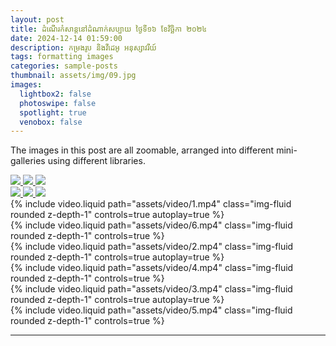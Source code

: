 ```yaml
---
layout: post
title: ដំណើរកំសាន្តនៅដំណាក់សប្បាយ ថ្ងៃទី១៦ ខែវិច្ឆិកា ២០២៤
date: 2024-12-14 01:59:00
description: កម្រងរូប និងវីដេអូ អនុស្សាវរីយ៍
tags: formatting images
categories: sample-posts
thumbnail: assets/img/09.jpg
images:
  lightbox2: false
  photoswipe: false
  spotlight: true
  venobox: false
---
```


The images in this post are all zoomable, arranged into different mini-galleries using different libraries.


<!-- Group 1 -->
<div class="spotlight-group">
    <a class="spotlight" href="https://lh3.googleusercontent.com/pw/AP1GczOdYjnUCSVnCuntbRuVKeXl7qML3WoFi6CLoSG4YuKPGGE2qIPaNYTTnuopwTKFCGY0yIdNUE2CxS9QfNbNDEPE7M5ya305ZvH_21LIzk4F68wudFM_DZD-st1GT2ElZAb7e_KhSljQMSdvb4cafBucexsqSUPPNfgRS57iEOymsPx-ZEKs4ujumhOlxddr-Xpkbn_U4_WslXxgz25wSIsIJ5FpbSgd3-xtdU-fssNfRLh4hScyZWPQQaI2eGJIcdiyIGtbZPD7J5YTf-Y2XxbS6Q_faqCzM_5CZRxpN1sJDnlcvNq0y_6s0Xq5Qe8WycMWKQgyoNtdWItIJk4dYLGzUTBzPLn3alm7NqZEcPeX0jxYCifNd9CJw4v3sFh6LUUi3NkukPRmru8LFDDNmRVLmXKk9sQRxXDyYFjD95MF8e0FoDSu434cQq6N3S740NdKx5g282Fdm2S4ptNggSUHj7u-eOytNRJhG_O7oZTcQWBngEYprev3GIhdfMXbdzQcZRkb8b7xCWOtPtrfRfQwfm1T0IRuM90irXM0Svd4s0VzJ9LTxLo3kaB-i31qqVg52u1qFW0a7vUR8fCaTBvcZSyFtYbcXMm3gbT2zy_-DyPNI74GnHfwF77JgFeJrhFgIWIba7F3P9HnBJX1GveMvDs4gKmGOyuYcG4yZq_jx90TW1VBjZLMQu61K5_L-fXF6DYr6x8UdYbWceDEmHJGgFLJHdLG_L-O5KBAMtljx4U04kgjSKL_aD1TqM1Ovayfw-DVWOsZcrsdEZhMNke769M16nBSIVCZiq7p1egV3rytYU1f6ooFDjYiKyKuZSOMcUNP4fAxOPw7lTtLiFcdxM-bfpLPaDarHk9QtCIZ1ERpkNAPINFCp4hkdjvIr9wnsStkEOBqjp_BTfJY66bsMEg5oJkqLUefnDDIrgmcPqPLvNW9rOsQGY_Ab67Eym33Jr1eh1T1b022pA=w393-h295-no?authuser=0">
        <img src="https://lh3.googleusercontent.com/pw/AP1GczNsLXCo-_sCRffql0W_JN4mDkTbUO6FwMSaUoTSZzOdGs8nsndJS49o2v-Agr3lM1bkLaa4hshhFb2DNbnqbDUc0Qb6UxDjqb_lTnUpXccY0z2DT_3y85OgPL-qBkX8Yj83yOisHyq4NMuWz_9QgmKQz7a84rRQS-tbRXneFPRA8l8ex5lYfTW8VZRPQIfWLw2ZKJeCNybTjC6-tyrGPW1i_Ifkv_hiPxQbGEYUQdE85GmhH0NHtDbVWuCcnvFkuHyjmYkyYhA4dPX7LcRzMYv7SxBW-v5U1DswswR23dfMcOhGzXCm-rT-Bu3Bere7KbmMlhpc2hqHwczLtnui4rE0-9oh4gygAVS0V1RZmvbstmKIyi72A5f8n8fu6bbtxn5pRF4h7RDfHYbUi9ojwjd_Qp4u66cSod4MTFy5yENrI5lEVZHJNhhCw03d8YwpGpJCXpDes_26vl9EXX0ODshSyOQmPeNivVv6C5AHFVQlKyub0s0fHpCKI4y2GGcD3h0uOgYKc347V8Tk7XqZGkZATKweZtnKDmTQMnvcGNqLjl0GUA02mvRNZKID7uRxo20ZxpOU1vICCEtnL9OSqAZDi0R5kO2i-sy2Zd2hmdr43LOVoHsnsUVh8qsl4MuYGuhy7XHPvfzJbXGTmXL108xvmWppvoNAkq_IsN_hj0sY8PWFT8dv9xiWzhDOy-YC1mxYuGSQs-4KPWfMQOmoMbRBe-W84ScrlOrQlBn3Xx3DfcDkFEzAcb97hvDTxYaZppW3IodGudZrvlHaZwzNXkoecgLz6x68pxEehLfT0Zs7j1j16iUn_4VBVoYYTM0IETtHLTec_2sET-Bfs54jBm5HBGbI2nnCfPdy8YsDKVv8u9Z3q7uaoVUTKz7alnifsT1dcmA2y4Qlvx-SPW6esqYYCYu27ZLDs_js56HlrBNw1F4o3i401XG9m8YjWoaC_rXfaWsM56_QjTSuFQ=w393-h295-no?authuser=0" />
    </a>
    <a class="spotlight" href="https://lh3.googleusercontent.com/pw/AP1GczOXIxlelRF0PIm1QcLDKzauM0DSMLlSOoOicvnBUA4sxPzqNM3JbpFGKoasOJavqWkUjGyDiMJ2pO_RY13BbAnGKvDZ3pqu6IQ1x4bGBKTTKmOgAzr34rqbS6oz3A5Xpi0HQ4w5Wg12DQN3lzrEM9_wUb5eyHeKNxkHJAo74mJ-Am8312FSW9cdW7OSVpFBvnFrD2ULdwcMY9fTm0Doi8pAsb2plDhuoUpyayRs8gSZP_0BFhDxikRp-VbCAN6MSn09qHV8eXHyBbZuBYIzALyGMddSDSpk-IvjQpi4t7ikCnuFzuieQ80b8LIK2ikn0dPs5op8q482oyWVP_-Iz2EKlHixh_pnWfyISk7veRWECMgVzTXVbPKJg6ZncoCNij7-jksJGULErSfY7f6iHroN4a7ZTw8N7s26Y75EgqYUteJqIuqPzJnY3WxLLQwFkiuP9bYfiyelZHkGDX5RmqIAawEHq_Ut1s01p9RgJfQnn4wNWP7tLGn6prg7uR_N4jKU2CXg8AwDjHd7Ki_9fskg8S01UqeQX0n-MOILIF_KBTzWBdnkNlfJ48ZQKVtcuYFInsRUvIjsbMGLazK3g7x_TH8f921pL8NPZPTCTLHLuuA7uuQMPxiCnlTYBTfCG5GsStTULqPE5TNp_98L1BhBTBbZ7FWgLRVMXlIuYJ_PWxGwSFHbm8ENFSobeOeT9bc5P4778TXwCxqePZZm8y26emTl2UFB38hlX5YuSR14u85RU8yPE2qhyzEV74F841yeOQJXOpCVCSISlVBARWxt5wYn34CmFZ7CTkkv-eeuPGUFIeCahCSTtED71FtTrusKu10qAIRC7KKunqdjGHpl9_oLcUdUXU3MdblNKU0-1FacymI-nt7too-AKaLMXA_mqlDFcTl5C-1ZOd3zAy5sl5qDgFm99RB5S58GlYUGVuYI3LzRTsahPvUCOPR0wJsa33JCsR5Bfri_Ig=w514-h386-no?authuser=0">
        <img src="https://lh3.googleusercontent.com/pw/AP1GczPTT3ff9SXgaEwweNuj3EAS_Y5uVjUR8ncIGZzDPX3abcfMnH-luPoi9ff54sLXe7Fu96UXPumiCLWFlFJ-lc1l3CI6XmcHAI6k_c0d2OzLi_hZaemrVJRXYAJSYDABYi85iQ1qgtYBEPQgqcG1UyGpXg=w500-h375-s-no-gm?authuser=0" />
    </a>
    <a class="spotlight" href="https://lh3.googleusercontent.com/pw/AP1GczOn86n8gLhhjiWVKi-GNeL96Ldy5rJuPC3_yyxR30xoykibANPX6v6mwQ=w2114-h1586-s-no-gm?authuser=0">
        <img src="https://lh3.googleusercontent.com/pw/AP1GczO8yxLdiObMigEtq3YL4ye5fyctBp6f76bIsRUe6zQYzAOC4Dqt9jauvQ=w500-h375-s-no-gm?authuser=0" />
    </a>
</div>
<!-- Group 2 -->
<div class="spotlight-group">
    <a class="spotlight" href="https://lh3.googleusercontent.com/pw/AP1GczPBQyD5KXiurl53vn1dinsABXondC9rU35rPD5tPpHoTN3K3msCwMKK2p79gLhSuzMDQwRpZMjWVGraH8OkuEnLB8ontdBRYPbyTN7mQ2dYy9IamIZSzFqe3bToZsrm8JOsm0eeA9igHOoD_-CSuujBkW-9eBQjKhE-VF8nvqa6-eyYSju4U7gNA8brOt_A1sbxEwSaStp_I5zw01UFN5ah7W3EskUAExO_y2jHDw_HLw3F8KU1JHPye5phYvVrJyGV2wlqlEEt__0J-3_oWNY9swoetctHi4Pp_ATkw6Fq_T-_r82BmyJ_uR6TWVz_7SrUqdTNV-C_qOM69xnmhuuD70l7jqDlzWfwtzSU-3Pow0wQwF5zT0pfnDYb8b-eFqQAB9ywLSXNcIdVjb5vAiRKctCbZw-Qva-fV6niSL_Idqju46_Es7uQeoIZjGv-Kz59vK_4uw-7EiN3f3YwRcLO3Vp_8wekkRZ8531Yyht7dgBmEkGofaYl9YVee4TqfVal2HPLbS_EaRNZAbB5MHn7wFtG4_TDCr9lBA3D9o2QBNAl5tue2U-gF5I5JryTz5-5IQ4JW_cEndCTOhobTvpP0VGoPrsDfu-Kdst-fj-Dv7k6Tct6062vSBHk9p-PB-99RTLT6ISpMjEKOzmVbKvir-2dj7QiIiqIH0qxRMl-bZRIycb8y5jC8JqivTGQY0vZ1pV2ds0ffN54nVJpJcDRME6BGO9iai-Q-WgTjG4Saod_DvATvdaC9R5SQADzwLHAmaVe9A6UphnQlgLMKmkqUl4m55hG3WUuoI9JLjg7jsJeU9gbGNIBu3IArlESD8KFQgeqImGKaD8jHhoL6o1GmSBjNcmyVba9gWoRxlBZg8VvsOiD5aRSThR9ocfDIdy2H9PRM_B6P6YKke7OR1RAL0MnBJF9yoYPQ9bgC84dcQnHHc1O3dEDN3wYL3J8I9ype_hyUZKVd5PWjg=w393-h295-no?authuser=0">
        <img src="https://lh3.googleusercontent.com/pw/AP1GczPu0CHC3ZtNx8zwbx9TTKkPAF9AgO84zZhmtTPAdjaVMabKW5XALE3z3i_qruJIYJ-CToEy69Q3Ez-WdU3FytKH9qaoKwrn7Opw2WmjWmjuMDgUhzNpFpB1rojFjHfdhhagP3CFfzMV_rMvM47tza4OI6PKAlJTodjrX0eQ-tD5YJawnfYV226VuhrwPDv6vBBmNAbeFkpgFUcCRrfm51A7i6OKTi8GRUpTv53FuQMLuvVMAwT1LzckQcoxUcqR8pXMYGFGGSAF1sqyinm-i57YXaKzX2xfsQAVk_hMvZ1hdV3GzaAPq5xUdd9lzNvvIwtuYNLfXQbcocK1-QHZsbFQpwbFEHu3dwRQl7AOkmuVdd9XoLGn7p7vSWmTjaJDs9Om98wIr5CwwoKEd9bIyFU9EPZNT2kdLE8tnVJBpEtHXAhSrNUlKF3ApMH2rWvS3vCuRIAcT6A8sYrORqZaIYNdMLQKsNX4s_Ne7Sb9PzadwIxexYitYumDH4s5f4rNYP0JAmjuIbFSbLh4_WNs1iI6xJv7bjPtmBEZqvjBIAryrL3NS8h0ibw20Eh1c2yrS16xiNc82efof-u3U5NdEBNUtqCmO91qbngANEn7Re3y0dYDOOXhpn7UzF0NidSijmDodNkTJZC-g-bl2tmdCEA9HmngEexbkk0ABrsuCW8SYhDQTzWZWJWR7C5gKQ9xWIM4vQWbh2EJSvSgnhjtg4NuTreWiVJahwT9oLYOksxw1e7xlnXG7sqJL2_DRycR5zz-w1NEemtWCwt-wiU8ZSlc7bt5lR08jqVlULGHEAuQ_fFvVRQeCXHGeQERx-W4dx9ywcnws9d6XXK8k8emgxEHGrck7wbzPB8R7JnxspaaBmTOK7LV-PlOJSQaJ4UF3LPZ_Kd1QZ2CSduXEjI_VE8GzqIa0GIGMdo_OWhnO_Ts1jEiJFZ50hg4ZAgg69xdfcianPGErZYPrOZBJQ=w393-h295-no?authuser=0" />
    </a>
    <a class="spotlight" href="https://lh3.googleusercontent.com/pw/AP1GczOgayXPhmnRVDbiKQ1YAW91sjE40EnuLl4hzccgX6wT4yhKO0zBl9k9I0pYVd5D3otrpGZW1BQYqtY3OsLlePHA4mUxTFgotMhq3nQAlLTxqydOLkMs8KGkFrss12YPch5EWLvUqjTTWl_ZMZjDPfqNNmlhk4gAww9Ii7spjZKOlxfkoG1P0k9S5zKJ8wfCaq0ifXejoN1kLSR7ox9bWNpCu4kQcwCLh-dCLl1ndKYCEFcLfDYwo0Vt0vBNG8llGhMPTlI3o2r2YF_x8GD4PSZ3FA4zEmWxaqJdQCGjp6fPPz-hkJjPMDEJkSeLXvQlDMPrVUw2BCbekH1onY_4Tfb8Q02KkKvguvny5z7NTLHZpT-p40IpgFLsniTiQAfJL7lon8Jx-26CSwY8FEipMa_gnv4eBl7U3LB_uhgiyCMMnwSIdNgsH36bFinCKuq39ON952G0fTxLbs-wXNMBAPlrO9C_WB_fIbBPYV409QC45eV34f_PxFQNGVaL8R5mwwbu6yOS5lli2LFRUK5sO6nXUiL-6oRiWjVbGlz9wz5-DjqQJA1SqKe8_ByuNUjCd6unyZUYZIS57X5xzPBvzwiKpAFW5-xuBegD7e7z1_X3DcOE_n4v2ga7bnqjNOsgeycad4vdRKd4rPhWPw4eKSUq5zajRJHcMbYHXCJBQGxJwqjTLzSOBBO0P0jJ9QzB2MyaRJIFd6trrySXKGgPVhu4oeD_UycfoYn71GqKBr11YsSCDF66DQLJnIycm-7xKJ_61yOTkV1aGULOCtevmnTAaB7XJHfoPbvQUaejS1YOU2gAzymNpCrR9wVK45PeTeHY65smA3nv2-jRGILx3BbUxod5PZqnvkwXoWxSxALr3z-uL4Nk652YzR49owVckWLIrSCRAu_OkTFB4vJ646FvS-t85SpJucakXXE6M0TT9XPS6_jrVpaL6AMNOM7SSA4Ljw-N62HACZtGtw=w393-h221-no?authuser=0">
        <img src="https://lh3.googleusercontent.com/pw/AP1GczMLbnUDj861_2U8ki-5g1Iimlhnp_vJRxjWfvMUOntbHKigcucxRj0Tc_2Rd7bzQZT0jAYrJXH6CsfaLTK-2rkEg0pZN6rHPzKntaBnblwsytjsEm4KHH6gQG-bJYEgUH4dE5J4NrvT-SxpRbXBaUPiPQ301rb5jCtMiJmIBvBfnHDnYF8uzDI4f2cqyH1gS5yxcfjDD2wura_225e4ZX7LU3Pqvbw8RKumC8hQEL2nVwwrHw71tTI-8Rhvq21jcZTkDg17lgiWePy_gzqR5Y7dblmSUPlowCl7FnJeuqloybOGMzTAxV7MtOnjf4qOcVntOm7B-31ld2rXx6BUJM1PzqxZHgJarIJpIxAy-Hfi8zgln7IarLY_yezwwZCMurflvP6zBdbSzNYSRbUEbl5AxFidQ9G8RX2Pw58GZD3RYxYiRrnlJpYXxjOhJJGrt9lFa9fF2YXff9aq1lsCdNHaOzp6uUbxcEIg-Y7RwwevyRkQwRleACG-3M96T64AhGh2TCBe4QBCVbCu07D7tZ5uWgYpKDmHx6b3TI2QTdyapYG0ivg3EmG4PNchJw0_qI2gBC4cXLv_C5blCYvnC6P28gGMs5vsQqnQoiymKP1nBMkyGekzgH2DOwL5ZUs-awHtQFzi5Q0Td18ICRmoxSUh3as1Ygl81B5NujlvFSEIF4zD3zLz-zcecCZXp115DRPfoDPQJEe6d4P7Yfbcz-v_yfpjCV_5mJweEXlWzqeLwNXM5FWFfjUtVbk376z-rhQpjwpxOA4s3Z7JASs-gSYzLr7yI4GlYsaJc932Rrz8zLA6ymswNmfwg039fGptBqireh5bGnqxWFrgfnScoo5pat0sYAG7hEgBYSKyhGpq28j-hHsn-QzQfAb8ILoDRvgh9rgbps7Ae8JHwt7qF9DA18qVTRVwq4Zk_yv-bOVRCz1NKz2NdsfPukzxnW-2-_0J8d0zI1y5LTlOeg=w393-h221-no?authuser=0" />
    </a>
    <a class="spotlight" href="https://lh3.googleusercontent.com/pw/AP1GczNQh12qqyQgBVNdidbhVLH53o0Qbg_euT9bCZFtZxew3otpkCOKKQOyHndXf3_hx9Xix90E2IF2ikRDsEYHo9lPFcZf0e2PyL6BI1v4-zKYQ3uKQkrHbEUGcBOnkve8D0vfJtEHf8OuqSyjCzFrrZNOcA3uS42i2y0HcrB1gCDnu8RhplUAXKJb1DxMAme_jHj1cQw9ZUNt06oESSlgxeQ0B0T68zCI_kMln7LRgjmCpLKag8sY1iQzrZZHP1cT4Db_BXEp6qR5oIXs6lO8_7-iTTuqz8h5dDkDK2jkeOF4UnEHkM-dQhdm4TS7OpBFBvqK5sVCVIWJLSA4ixsXT49j7J4juP-pzeAV5FwTNuoyAVonKDIcHfevtDOiPbvZPBURWNm1QvEeE0nGvSVvJQLfqtNijXv2FATv3-VQif5_KVrk-gwEvQnKhng-jDFE5FZA6B3N8-dmT6PEbrL-boUmOJvP84g_Nzc9qmVZLadE8t3bZKufG5WI_pTDBB3OSP2B6s9CCQbHL1SIab_RZ9xZXrUpJDswuORd2S6sdaoSy3VS5ynhzDbCQ09z5zJ33Juw40bM5utkbgyaMiDHxG0qcS5oe7gSIIvzwSIEm8SUaqfWtOwjtvAf93EqHX3In2PLOyhqvjzh74ju9715dP6b5QXyAyPcWo-6GW612kj1f8JBNDR6UUtp9jAV-09b_8P9tMOX6jdPGb8Q5Qr0gyUCKU-3NTzKCBQ1-VFROi064JxXw8qlRYwxMJNSB2rUIduw8TOx1yjuw5xawGBvfGKJ4AmUh_a_3laxd77d53uQhg5ZQ8aYafVQcqgzM1fl40LlsAIMbyoqCOQSPWG8vPUd5nqWl6YYRtUrtH8GOolnmJ7ARpzMZFnOUKaRdFbS1R8E1GF-XeqIvxeWDy1JvB7y5HPkGaiC8p_plXkQnElhLDs-6Q_3T1SLRFSBy-cy1ItVMhVmWQqQ0QMmVg=w393-h524-no?authuser=0">
        <img src="https://lh3.googleusercontent.com/pw/AP1GczOX5I34fQ3lr9hH586utEOqzPvIH6mSTIxBRt2i-MrI4z7U-kKnVAVfk7cWaA8xAgPQzKRsbm4lyfKDor934wolmerbdj6Pj_pnzaOD39LvpETcQIU8pLvE2u01y6LGeKwmwLLC9LEYSXIT4nPbu8PS_bwoBaKdvfoMvNDTpY7YPDI_n6XizVLN0FvarPnjWqCZcb7WnEUQvZk9Lq16UavTMJE73N8lUAjNH-eOxksBcV5YybI4-1QYT6XbzZhHblbas2YzRj4sYuBMm69yiJCeBRwjGxFcvWE2qP0DtXLkdZWsPF1Z2WBF5M6FQEyAEa-0Vhe2Yw9q1ENiaQe2hFpVP6qAjLy6yDRw-RTvDI5Z-vBp_9j4tJe-h9HSntelucp5FTWmAWEA4dA9QO_BGOEXBYkjP_uRC3XxdwfmQwunDiO7wB3Z-ID4_blVNdJelnBP-089p_xJQd0QUx8ND9jF8D2maZUtT_psSTNrXLPAPXv3Xp-XbhPfgtS8Hql4-qSGRbZubB2-Q20zoIxteF9K4W_W2Os1euvnAK-uyZZ6JLZIR5hFZzd0dbuxrmoyt1easDLSwx79gqff3S82ZW7Wdnpy2XUgRgNomO3ZMHPnv--874HHcr4_kiThPkMaBe8UJtlVfPdUQ-zLAIRbPrRJIn7gL07-WgsPhf0FptjOKU2uNvpc4pKYjq_gTlu5Ksb9fvUTzt1GvEhJ1KFPceEQNc82MSyM9aH20cpK4hxoJdoRhaw1V0bw_RVWOz_vh9nMaTUw9d2ydGSGCGirfU328jJtupnF4_6Np5fjjK7O0pLuL5YHHTPzYbuDRdylHK1GQS40-0KxNnHQ3cv_6cjOIqBcgf_9R95tcpIr0dwbGPjG0C8IokypeEK1RurmwWYI79T8jY6sFDytCfgDbLOJwK-NPkCW40xXfCMhsaQHqwPDfIC1vIJEOTzDaQnOex-rPq8br0-rnH7Big=w393-h524-no?authuser=0" />
    </a>
</div>

<div class="row mt-3">
    <div class="col-sm mt-3 mt-md-0">
        {% include video.liquid path="assets/video/1.mp4" class="img-fluid rounded z-depth-1" controls=true autoplay=true %}
    </div>
    <div class="col-sm mt-3 mt-md-0">
        {% include video.liquid path="assets/video/6.mp4" class="img-fluid rounded z-depth-1" controls=true %}
    </div>
</div>

<div class="row mt-3">
    <div class="col-sm mt-3 mt-md-0">
        {% include video.liquid path="assets/video/2.mp4" class="img-fluid rounded z-depth-1" controls=true autoplay=true %}
    </div>
    <div class="col-sm mt-3 mt-md-0">
        {% include video.liquid path="assets/video/4.mp4" class="img-fluid rounded z-depth-1" controls=true %}
    </div>
</div>

<div class="row mt-3">
    <div class="col-sm mt-3 mt-md-0">
        {% include video.liquid path="assets/video/3.mp4" class="img-fluid rounded z-depth-1" controls=true autoplay=true %}
    </div>
    <div class="col-sm mt-3 mt-md-0">
        {% include video.liquid path="assets/video/5.mp4" class="img-fluid rounded z-depth-1" controls=true %}
    </div>
</div>

---